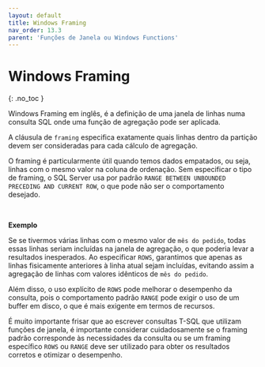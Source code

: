 ```yaml
---
layout: default
title: Windows Framing 
nav_order: 13.3
parent: 'Funções de Janela ou Windows Functions'
---
```




# Windows Framing 
{: .no_toc }


Windows Framing em inglês, é a definição de uma janela de linhas numa consulta SQL onde uma função de agregação pode ser aplicada.

A cláusula de `framing` especifica exatamente quais linhas dentro da partição devem ser consideradas para cada cálculo de agregação. 


O framing é particularmente útil quando temos dados empatados, ou seja, linhas com o mesmo valor na coluna de ordenação. Sem especificar o tipo de framing, o SQL Server usa por padrão `RANGE BETWEEN UNBOUNDED PRECEDING AND CURRENT ROW`, o que pode não ser o comportamento desejado. 

<br>

**Exemplo**

Se se tivermos várias linhas com o mesmo valor de `mês do pedido`, todas essas linhas seriam incluídas na janela de agregação, o que poderia levar a resultados inesperados. Ao especificar `ROWS`, garantimos que apenas as linhas fisicamente anteriores à linha atual sejam incluídas, evitando assim a agregação de linhas com valores idênticos de `mês do pedido`.

Além disso, o uso explícito de `ROWS` pode melhorar o desempenho da consulta, pois o comportamento padrão `RANGE` pode exigir o uso de um buffer em disco, o que é mais exigente em termos de recursos. 

É muito importante frisar que ao escrever consultas T-SQL que utilizam funções de janela, é importante considerar cuidadosamente se o framing padrão corresponde às necessidades da consulta ou se um framing específico `ROWS` ou `RANGE` deve ser utilizado para obter os resultados corretos e otimizar o desempenho. 


<br>




